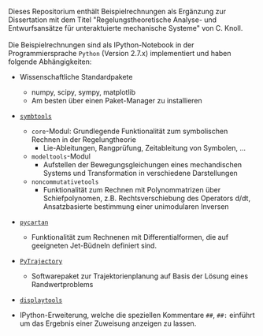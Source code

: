Dieses Repositorium enthält Beispielrechnungen als Ergänzung zur Dissertation mit dem Titel
"Regelungstheoretische Analyse- und Entwurfsansätze für unteraktuierte mechanische Systeme" von C. Knoll.
<br>
<br>
Die Beispielrechnungen sind als IPython-Notebook in der Programmiersprache `Python` (Version 2.7.x)
implementiert und haben folgende Abhängigkeiten:

* Wissenschaftliche Standardpakete
  * numpy, scipy, sympy, matplotlib
  * Am besten über einen Paket-Manager zu installieren
 
* [`symbtools`](https://github.com/cknoll/rst_symbtools) 
  * `core`-Modul: Grundlegende Funktionalität zum symbolischen Rechnen in der Regelungtheorie
    * Lie-Ableitungen, Rangprüfung, Zeitableitung von Symbolen, ...
  * `modeltools`-Modul
    * Aufstellen der Bewegungsgleichungen eines mechandischen Systems und Transformation
    in verschiedene Darstellungen
  * `noncommutativetools`
    * Funktionalität zum Rechnen mit Polynommatrizen über Schiefpolynomen,
    z.B. Rechtsverschiebung des Operators d/dt, Ansatzbasierte bestimmung einer
    unimodularen Inversen
   

* [`pycartan`](https://github.com/cknoll/pycartan)
  * Funktionalität zum Rechnenen mit Differentialformen, die auf geeigneten Jet-Büdneln definiert sind.

  

* [`PyTrajectory`](https://github.com/TUD-RST/pytrajectory)
  * Softwarepaket zur Trajektorienplanung auf Basis der Lösung eines Randwertproblems
  
    
* [`displaytools`](https://github.com/cknoll/displaytools)
 * IPython-Erweiterung, welche die speziellen Kommentare `##`, `##:` einführt um
 das Ergebnis einer Zuweisung anzeigen zu lassen.


